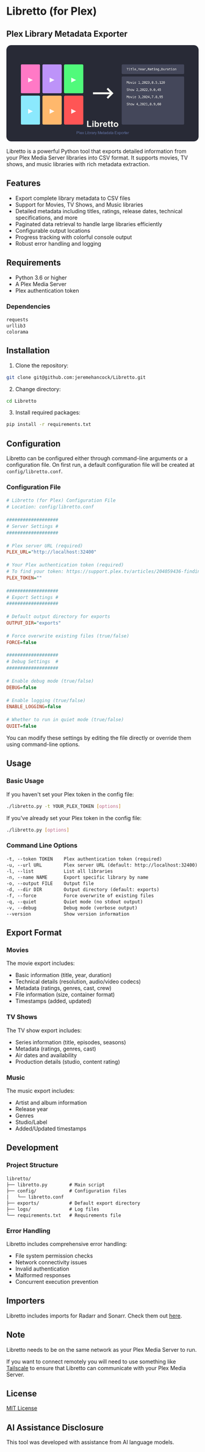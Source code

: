 # Libretto (for Plex)

## Plex Library Metadata Exporter

![Libretto](https://raw.githubusercontent.com/jeremehancock/Libretto/main/images/thumbnails/libretto-thumbnail.png "Libretto")

Libretto is a powerful Python tool that exports detailed information from your Plex Media Server libraries into CSV format. It supports movies, TV shows, and music libraries with rich metadata extraction.

## Features

- Export complete library metadata to CSV files
- Support for Movies, TV Shows, and Music libraries
- Detailed metadata including titles, ratings, release dates, technical specifications, and more
- Paginated data retrieval to handle large libraries efficiently
- Configurable output locations
- Progress tracking with colorful console output
- Robust error handling and logging

## Requirements

- Python 3.6 or higher
- A Plex Media Server
- Plex authentication token

### Dependencies

```
requests
urllib3
colorama
```

## Installation

1. Clone the repository:
```bash
git clone git@github.com:jeremehancock/Libretto.git
```

2. Change directory:
```bash
cd Libretto
```

3. Install required packages:
```bash
pip install -r requirements.txt
```

## Configuration

Libretto can be configured either through command-line arguments or a configuration file. On first run, a default configuration file will be created at `config/libretto.conf`.

### Configuration File
```ini
# Libretto (for Plex) Configuration File
# Location: config/libretto.conf

###################
# Server Settings #
###################

# Plex server URL (required)
PLEX_URL="http://localhost:32400"

# Your Plex authentication token (required)
# To find your token: https://support.plex.tv/articles/204059436-finding-an-authentication-token-x-plex-token/
PLEX_TOKEN=""

###################
# Export Settings #
###################

# Default output directory for exports
OUTPUT_DIR="exports"

# Force overwrite existing files (true/false)
FORCE=false

###################
# Debug Settings  #
###################

# Enable debug mode (true/false)
DEBUG=false

# Enable logging (true/false)
ENABLE_LOGGING=false

# Whether to run in quiet mode (true/false)
QUIET=false
```

You can modify these settings by editing the file directly or override them using command-line options.

## Usage

### Basic Usage

If you haven't set your Plex token in the config file:
```bash
./libretto.py -t YOUR_PLEX_TOKEN [options]
```

If you've already set your Plex token in the config file:
```bash
./libretto.py [options]
```

### Command Line Options

```
-t, --token TOKEN    Plex authentication token (required)
-u, --url URL        Plex server URL (default: http://localhost:32400)
-l, --list           List all libraries
-n, --name NAME      Export specific library by name
-o, --output FILE    Output file
-d, --dir DIR        Output directory (default: exports)
-f, --force          Force overwrite of existing files
-q, --quiet          Quiet mode (no stdout output)
-v, --debug          Debug mode (verbose output)
--version            Show version information
```

## Export Format

### Movies
The movie export includes:
- Basic information (title, year, duration)
- Technical details (resolution, audio/video codecs)
- Metadata (ratings, genres, cast, crew)
- File information (size, container format)
- Timestamps (added, updated)

### TV Shows
The TV show export includes:
- Series information (title, episodes, seasons)
- Metadata (ratings, genres, cast)
- Air dates and availability
- Production details (studio, content rating)

### Music
The music export includes:
- Artist and album information
- Release year
- Genres
- Studio/Label
- Added/Updated timestamps

## Development

### Project Structure
```
libretto/
├── libretto.py        # Main script
├── config/            # Configuration files
│   └── libretto.conf
├── exports/           # Default export directory
├── logs/              # Log files
└── requirements.txt   # Requirements file
```

### Error Handling

Libretto includes comprehensive error handling:
- File system permission checks
- Network connectivity issues
- Invalid authentication
- Malformed responses
- Concurrent execution prevention

## Importers

Libretto includes imports for Radarr and Sonarr. Check them out [here](https://github.com/jeremehancock/Libretto/tree/main/importers#importer-scripts-for-libretto).

## Note

Libretto needs to be on the same network as your Plex Media Server to run. 

If you want to connect remotely you will need to use something like [Tailscale](https://tailscale.com) to ensure that Libretto can communicate with your Plex Media Server.

## License

[MIT License](LICENSE)

## AI Assistance Disclosure

This tool was developed with assistance from AI language models.